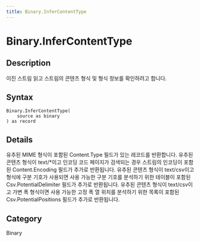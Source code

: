 ```yaml
---
title: Binary.InferContentType
---
```


# Binary.InferContentType


## Description

이진 스트림 읽고 스트림의 콘텐츠 형식 및 형식 정보를 확인하려고 합니다.


## Syntax

```powerquery
Binary.InferContentType(
    source as binary
) as record
```


## Details

유추된 MIME 형식이 포함된 Content.Type 필드가 있는 레코드를 반환합니다.    유추된 콘텐츠 형식이 text/\*이고 인코딩 코드 페이지가 검색되는 경우 스트림의 인코딩이 포함된 Content.Encoding 필드가 추가로 반환됩니다.    유추된 콘텐츠 형식이 text/csv이고 형식에 구분 기호가 사용되면 사용 가능한 구분 기호를 분석하기 위한 테이블이 포함된 Csv.PotentialDelimiter 필드가 추가로 반환됩니다.    유추된 콘텐츠 형식이 text/csv이고 가변 폭 형식이면 사용 가능한 고정 폭 열 위치를 분석하기 위한 목록이 포함된 Csv.PotentialPositions 필드가 추가로 반환됩니다.



## Category
Binary
